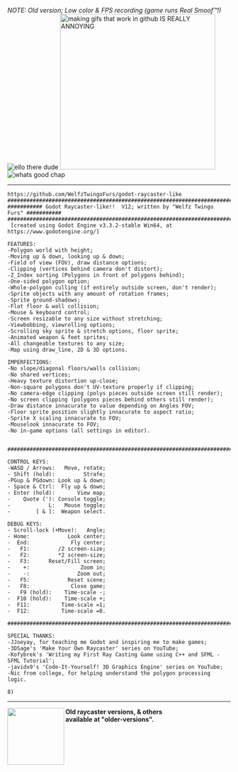 <i>NOTE: Old version; Low color & FPS recording (game runs Real Smoof™!)</i><br>
<img src="https://raw.githubusercontent.com/WelfzTwingoFurs/godot-raycaster/main/icon.png" title="ello there dude">
<img src="https://media3.giphy.com/media/cFraOiAcTPDb14GSZJ/giphy.gif" height=350px title="making gifs that work in github IS REALLY ANNOYING">
<img src="https://raw.githubusercontent.com/WelfzTwingoFurs/godot-raycaster/main/icon.png" title="whats good chap">
<hr>


```text
https://github.com/WelfzTwingoFurs/godot-raycaster-like
###################################################################################
########### Godot Raycaster-like!!  V12; written by "Welfz Twingo Furs" ###########
###################################################################################
 [created using Godot Engine v3.3.2-stable Win64, at https://www.godotengine.org/]

FEATURES:
-Polygon world with height;
-Moving up & down, looking up & down;
-Field of view (FOV), draw distance options;
-Clipping (vertices behind camera don't distort);
-Z_Index sorting (Polygons in front of polygons behind);
-One-sided polygon option;
-Whole-polygon culling (if entirely outside screen, don't render);
-Sprite objects with any amount of rotation frames;
-Sprite ground-shadows;
-Flat floor & wall collision;
-Mouse & keyboard control;
-Screen resizable to any size without stretching;
-Viewbobbing, viewrolling options;
-Scrolling sky sprite & stretch options, floor sprite;
-Animated weapon & feet sprites;
-All changeable textures to any size;
-Map using draw_line, 2D & 3D options.

IMPERFECTIONS:
-No slope/diagonal floors/walls collision;
-No shared vertices;
-Heavy texture distortion up-close;
-Non-square polygons don't UV-texture properly if clipping;
-No camera-edge clipping (polys pieces outside screen still render);
-No screen clipping (polygons pieces behind others still render);
-Draw distance innacurate to value depending on Angles FOV;
-Floor sprite position slightly innacurate to aspect ratio;
-Sprite X scaling innacurate to FOV;
-Mouselook innacurate to FOV;
-No in-game options (all settings in editor).


###################################################################################

CONTROL KEYS:
-WASD / Arrows:   Move, rotate;
- Shift (hold):         Strafe;
-PGup & PGdown: Look up & down;
- Space & Ctrl:  Fly up & down;
- Enter (hold):       View map;
-    Quote ('): Console toggle;
-            L:   Mouse toggle;
-        [ & ]:  Weapon select.

DEBUG KEYS:
- Scroll-lock (+Move):   Angle;
- Home:            Look center;
-  End:             Fly center;
-   F1:         /2 screen-size;
-   F2:         *2 screen-size;
-   F3:      Reset/Fill screen;
-    +:                Zoom in;
-    -:               Zoom out;
-   F5:            Reset scene;
-   F8:             Close game;
-   F9 (hold):    Time-scale -;
-  F10 (hold):    Time-scale +;
-  F11:          Time-scale =1;
-  F12:          Time-scale =0.

###################################################################################

SPECIAL THANKS:
-JJoeyay, for teaching me Godot and inspiring me to make games;
-3DSage's 'Make Your Own Raycaster' series on YouTube;
-Kofybrek's 'Writing my First Ray Casting Game using C++ and SFML - SFML Tutorial';
-javidx9's 'Code-It-Yourself! 3D Graphics Engine' series on YouTube;
-Nic from college, for helping understand the polygon processing logic.

8)
```
<hr>
<img src="https://media4.giphy.com/media/sOnrCzHT3ndi16DamA/giphy.gif" height=128px align="left">

<b >Old raycaster versions, & others
<br>available at "older-versions".
